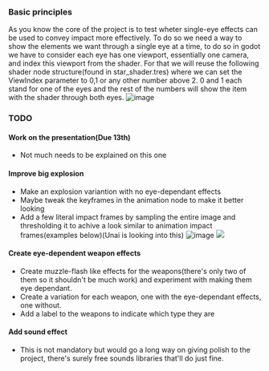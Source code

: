 ### Basic principles
As you know the core of the project is to test wheter single-eye effects can be used to convey impact more effectively. 
To do so we need a way to show the elements we want through a single eye at a time, to do so in godot we have to consider each eye has one viewport, essentially one camera, and index this viewport from the shader.
For that we will reuse the following shader node structure(found in star_shader.tres) where we can set the ViewIndex parameter to 0,1 or any other number above 2. 0 and 1 each stand for one of the eyes and the rest of the numbers will show the item with the shader through both eyes.
![image](https://github.com/user-attachments/assets/42430926-f4a8-4a03-b44d-aca3ef57fd5f)


### TODO
#### Work on the presentation(Due 13th)
- Not much needs to be explained on this one

#### Improve big explosion
- Make an explosion variantion with no eye-dependant effects
- Maybe tweak the keyframes in the animation node to make it better looking
- Add a few literal impact frames by sampling the entire image and thresholding it to achive a look similar to animation impact frames(examples below)(Unai is looking into this)
![image](https://github.com/user-attachments/assets/6d535a42-5516-4d7d-8993-7482807d4ab2)
![](https://github.com/unaiLarra/VR-Final-Project/Assets/References/impact_frame.gif)

#### Create eye-dependent weapon effects
- Create muzzle-flash like effects for the weapons(there's only two of them so it shouldn't be much work) and experiment with making them eye dependant.
- Create a variation for each weapon, one with the eye-dependant effects, one without.
- Add a label to the weapons to indicate which type they are

#### Add sound effect
- This is not mandatory but would go a long way on giving polish to the project, there's surely free sounds libraries that'll do just fine.
